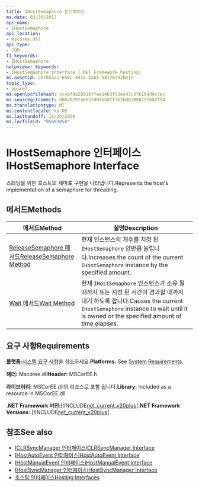 ```yaml
---
title: IHostSemaphore 인터페이스
ms.date: 03/30/2017
api_name:
- IHostSemaphore
api_location:
- mscoree.dll
api_type:
- COM
f1_keywords:
- IHostSemaphore
helpviewer_keywords:
- IHostSemaphore interface [.NET Framework hosting]
ms.assetid: c0765321-656c-441e-bab5-58176292be1e
topic_type:
- apiref
ms.openlocfilehash: cccbf9a28b16ffee14b3fd3ec43c376109d6ccec
ms.sourcegitcommit: d8020797a6657d0fbbdff362b80300815f682f94
ms.translationtype: MT
ms.contentlocale: ko-KR
ms.lasthandoff: 11/24/2020
ms.locfileid: "95683058"
---
```

# <a name="ihostsemaphore-interface"></a><span data-ttu-id="f0822-102">IHostSemaphore 인터페이스</span><span class="sxs-lookup"><span data-stu-id="f0822-102">IHostSemaphore Interface</span></span>

<span data-ttu-id="f0822-103">스레딩을 위한 호스트의 세마포 구현을 나타냅니다.</span><span class="sxs-lookup"><span data-stu-id="f0822-103">Represents the host's implementation of a semaphore for threading.</span></span>  
  
## <a name="methods"></a><span data-ttu-id="f0822-104">메서드</span><span class="sxs-lookup"><span data-stu-id="f0822-104">Methods</span></span>  
  
|<span data-ttu-id="f0822-105">메서드</span><span class="sxs-lookup"><span data-stu-id="f0822-105">Method</span></span>|<span data-ttu-id="f0822-106">설명</span><span class="sxs-lookup"><span data-stu-id="f0822-106">Description</span></span>|  
|------------|-----------------|  
|[<span data-ttu-id="f0822-107">ReleaseSemaphore 메서드</span><span class="sxs-lookup"><span data-stu-id="f0822-107">ReleaseSemaphore Method</span></span>](ihostsemaphore-releasesemaphore-method.md)|<span data-ttu-id="f0822-108">현재 인스턴스의 개수를 지정 된 `IHostSemaphore` 양만큼 늘립니다.</span><span class="sxs-lookup"><span data-stu-id="f0822-108">Increases the count of the current `IHostSemaphore` instance by the specified amount.</span></span>|  
|[<span data-ttu-id="f0822-109">Wait 메서드</span><span class="sxs-lookup"><span data-stu-id="f0822-109">Wait Method</span></span>](ihostsemaphore-wait-method.md)|<span data-ttu-id="f0822-110">현재 `IHostSemaphore` 인스턴스가 소유 될 때까지 또는 지정 된 시간이 경과할 때까지 대기 하도록 합니다.</span><span class="sxs-lookup"><span data-stu-id="f0822-110">Causes the current `IHostSemaphore` instance to wait until it is owned or the specified amount of time elapses.</span></span>|  
  
## <a name="requirements"></a><span data-ttu-id="f0822-111">요구 사항</span><span class="sxs-lookup"><span data-stu-id="f0822-111">Requirements</span></span>  

 <span data-ttu-id="f0822-112">**플랫폼:**[시스템 요구 사항](../../get-started/system-requirements.md)을 참조하세요.</span><span class="sxs-lookup"><span data-stu-id="f0822-112">**Platforms:** See [System Requirements](../../get-started/system-requirements.md).</span></span>  
  
 <span data-ttu-id="f0822-113">**헤더:** Mscoree.dll</span><span class="sxs-lookup"><span data-stu-id="f0822-113">**Header:** MSCorEE.h</span></span>  
  
 <span data-ttu-id="f0822-114">**라이브러리:** MSCorEE.dll의 리소스로 포함 됩니다.</span><span class="sxs-lookup"><span data-stu-id="f0822-114">**Library:** Included as a resource in MSCorEE.dll</span></span>  
  
 <span data-ttu-id="f0822-115">**.NET Framework 버전:**[!INCLUDE[net_current_v20plus](../../../../includes/net-current-v20plus-md.md)]</span><span class="sxs-lookup"><span data-stu-id="f0822-115">**.NET Framework Versions:** [!INCLUDE[net_current_v20plus](../../../../includes/net-current-v20plus-md.md)]</span></span>  
  
## <a name="see-also"></a><span data-ttu-id="f0822-116">참조</span><span class="sxs-lookup"><span data-stu-id="f0822-116">See also</span></span>

- [<span data-ttu-id="f0822-117">ICLRSyncManager 인터페이스</span><span class="sxs-lookup"><span data-stu-id="f0822-117">ICLRSyncManager Interface</span></span>](iclrsyncmanager-interface.md)
- [<span data-ttu-id="f0822-118">IHostAutoEvent 인터페이스</span><span class="sxs-lookup"><span data-stu-id="f0822-118">IHostAutoEvent Interface</span></span>](ihostautoevent-interface.md)
- [<span data-ttu-id="f0822-119">IHostManualEvent 인터페이스</span><span class="sxs-lookup"><span data-stu-id="f0822-119">IHostManualEvent Interface</span></span>](ihostmanualevent-interface.md)
- [<span data-ttu-id="f0822-120">IHostSyncManager 인터페이스</span><span class="sxs-lookup"><span data-stu-id="f0822-120">IHostSyncManager Interface</span></span>](ihostsyncmanager-interface.md)
- [<span data-ttu-id="f0822-121">호스팅 인터페이스</span><span class="sxs-lookup"><span data-stu-id="f0822-121">Hosting Interfaces</span></span>](hosting-interfaces.md)
